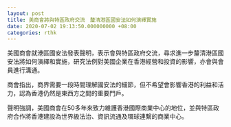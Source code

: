 ```yaml
---
layout: post
title: 美商會將與特區政府交流　釐清港區國安法如何演繹實施
date: 2020-07-02 19:13:50.000000000 +08:00
categories: rthk
---
```


美國商會就港區國安法發表聲明，表示會與特區政府交流，尋求進一步釐清港區國安法將如何演繹和實施，研究法例對美國企業在香港經營和投資的影響，亦會與會員進行溝通。

商會指出，商界需要一段時間理解國安法的細節，但不希望會影響香港的利益和活力，認為香港仍然是東西方之間的重要門戶。

聲明強調，美國商會在50多年來致力維護香港國際商業中心的地位，並與特區政府合作將香港建設為世界級法治、資訊流通及環球連繫的商業中心。

